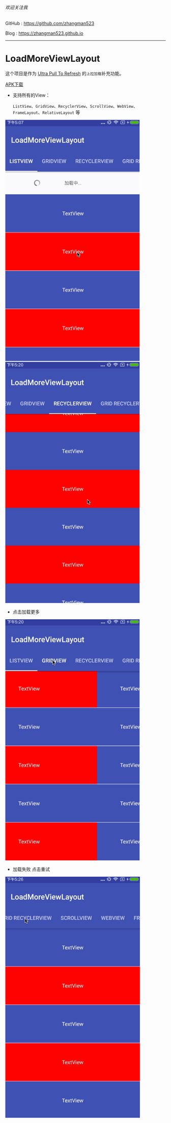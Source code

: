 ###### 欢迎关注我

GitHub : https://github.com/zhangman523

Blog   : https://zhangman523.github.io

---

# LoadMoreViewLayout

这个项目是作为 [Ultra Pull To Refresh](https://github.com/liaohuqiu/android-Ultra-Pull-To-Refresh) 的`上拉加载`补充功能。

[APK下载](./load_more_view.apk)

- 支持所有的View：

    `ListView`、`GridView`、`RecyclerView`、`ScrollView`、`WebView`、`FrameLayout`、`RelativeLayout` 等

![](./gif/list_view.gif)
![](./gif/recycler_view.gif)

- 点击加载更多

![](./gif/grid_view.gif)

- 加载失败 点击重试

![](./gif/scroll_view.gif)
